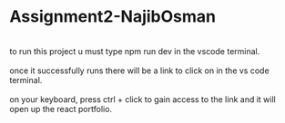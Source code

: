 ﻿# Assignment2-NajibOsman
</br>
to run this project u must type npm run dev in the vscode terminal.
</br>
</br>
once it successfully runs there will be a link to click on in the vs code terminal.
</br>
</br>
on your keyboard, press ctrl + click to gain access to the link and it will open up the react portfolio.
